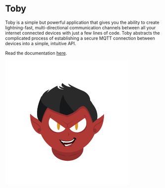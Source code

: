# Toby

Toby is a simple but powerful application that gives you the ability to create lightning-fast, multi-directional communication channels between all your internet connected devices with just a few lines of code. Toby abstracts the complicated process of establishing a secure MQTT connection between devices into a simple, intuitive API.

Read the documentation [here](https://toby-cloud.gitbooks.io/toby-docs/content).

![Toby Icon](./toby.png)


